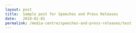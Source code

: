 ```yaml
---
layout: post
title:  Sample post for Speeches and Press Releases
date:   2018-01-01
permalink: /media-centre/speeches-and-press-releases/test
---
```


